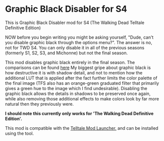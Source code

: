 # Graphic Black Disabler for S4

This is Graphic Black Disabler mod for S4 (The Walking Dead Telltale Definitive Edition)

NOW before you begin writing you might be asking yourself, "Dude, can't you disable graphic black through the options menu?". The answer is no, not for TWD S4. You can only disable it in all of the previous seasons (formerly S1, S2, S3, and Michonne) but not the final season.

This mod disables graphic black entirely in the final season. The comparisons can be found [here](https://www.reddit.com/r/TheWalkingDeadGame/comments/hk795l/mod_twd_season_4_graphic_black_disabler/) My biggest gripe about graphic black is how destructive it is with shadow detail, and not to mention how the additional LUT that is applied after the fact further limits the color palette of the final image (TFS also has an orange-green graduated filter that primarily gives a green hue to the image which I find undesirable). Disabling the graphic black allows the details in shadows to be preserved once again, while also removing those additional effects to make colors look by far more natural then they previously were.

**I should note this currently only works for 'The Walking Dead Definitive Edition'.**

This mod is compatible with the [Telltale Mod Launcher.](https://github.com/Telltale-Modding-Group/TelltaleModLauncher) and can be installed using the tool.
